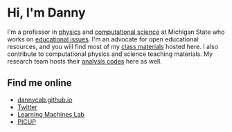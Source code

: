 <script src="https://kit.fontawesome.com/c009bec512.js" crossorigin="anonymous"></script>

# Hi, I'm Danny

I'm a professor in [physics](http://pa.msu.edu) and [computational science](http://cmse.msu.edu) at Michigan State who works on [educational issues](http://perl.natsci.msu.edu). I'm an advocate for open educational resources, and you will find most of my [class materials](http://dannycaballero.info/teaching/index.html) hosted here. I also contribute to computational physics and science teaching materials. My research team hosts their [analysis codes](https://github.com/learningmachineslab) here as well.

## Find me online

* [dannycab.github.io](http://dannycaballero.info/)
* <i class="fab fa-twitter-square"></i> [Twitter](https://twitter.com/physicistdanny)
* [Learning Machines Lab](https://github.com/learningmachineslab)
* [PICUP](http://gopicup.org)
